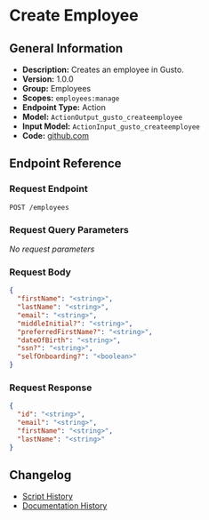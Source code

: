<!-- BEGIN GENERATED CONTENT -->
# Create Employee

## General Information

- **Description:** Creates an employee in Gusto.
- **Version:** 1.0.0
- **Group:** Employees
- **Scopes:** `employees:manage`
- **Endpoint Type:** Action
- **Model:** `ActionOutput_gusto_createemployee`
- **Input Model:** `ActionInput_gusto_createemployee`
- **Code:** [github.com](https://github.com/NangoHQ/integration-templates/tree/main/integrations/gusto/actions/create-employee.ts)


## Endpoint Reference

### Request Endpoint

`POST /employees`

### Request Query Parameters

_No request parameters_

### Request Body

```json
{
  "firstName": "<string>",
  "lastName": "<string>",
  "email": "<string>",
  "middleInitial?": "<string>",
  "preferredFirstName?": "<string>",
  "dateOfBirth": "<string>",
  "ssn?": "<string>",
  "selfOnboarding?": "<boolean>"
}
```

### Request Response

```json
{
  "id": "<string>",
  "email": "<string>",
  "firstName": "<string>",
  "lastName": "<string>"
}
```

## Changelog

- [Script History](https://github.com/NangoHQ/integration-templates/commits/main/integrations/gusto/actions/create-employee.ts)
- [Documentation History](https://github.com/NangoHQ/integration-templates/commits/main/integrations/gusto/actions/create-employee.md)

<!-- END  GENERATED CONTENT -->

